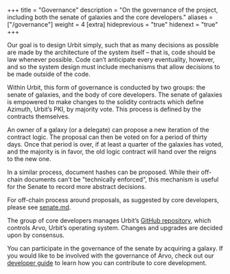 +++
title = "Governance"
description = "On the governance of the project, including both the senate of galaxies and the core developers."
aliases = ["/governance"]
weight = 4
[extra]
hideprevious = "true"
hidenext = "true"
+++

Our goal is to design Urbit simply, such that as many decisions as possible are made by the architecture of the system itself – that is, code should be law whenever possible. Code can’t anticipate every eventuality, however, and so the system design must include mechanisms that allow decisions to be made outside of the code.

Within Urbit, this form of governance is conducted by two groups: the senate of galaxies, and the body of core developers. The senate of galaxies is empowered to make changes to the solidity contracts which define Azimuth, Urbit’s PKI, by majority vote. This process is defined by the contracts themselves.

An owner of a galaxy (or a delegate) can propose a new iteration of the contract logic. The proposal can then be voted on for a period of thirty days. Once that period is over, if at least a quarter of the galaxies has voted, and the majority is in favor, the old logic contract will hand over the reigns to the new one.

In a similar process, document hashes can be proposed. While their off-chain documents can't be "technically enforced", this mechanism is useful for the Senate to record more abstract decisions.

For off-chain process around proposals, as suggested by core developers, please see [senate.md](https://github.com/urbit/azimuth/blob/master/senate.md).

The group of core developers manages Urbit’s [GitHub repository](https://github.com/urbit/), which controls Arvo, Urbit’s operating system. Changes and upgrades are decided upon by consensus.

You can participate in the governance of the senate by acquiring a galaxy. If you would like to be involved with the governance of Arvo, check out our [developer guide](@/using/develop.md) to learn how you can contribute to core development.



